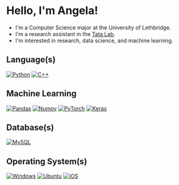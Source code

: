 # Hello, I'm Angela!

- I'm a Computer Science major at the University of Lethbridge.
- I'm a research assistant in the [Tata Lab](https://tatalab.ca/).
- I'm interested in research, data science, and machine learning.

## Language(s)

[![Python](https://img.shields.io/badge/Python-d68fff?style=for-the-badge&logo=python&logoColor=8d00ce&color=282828)](https://www.python.org/)
[![C++](https://img.shields.io/badge/C++-d68fff?style=for-the-badge&logo=cplusplus&logoColor=8d00ce&color=282828)](https://isocpp.org/)

## Machine Learning

[![Pandas](https://img.shields.io/badge/Pandas-d68fff?style=for-the-badge&logo=pandas&logoColor=8d00ce&color=282828)](https://pandas.pydata.org/docs/index.html)
[![Numpy](https://img.shields.io/badge/Numpy-d68fff?style=for-the-badge&logo=numpy&logoColor=8d00ce&color=282828)](https://numpy.org/)
[![PyTorch](https://img.shields.io/badge/PyTorch-d68fff?style=for-the-badge&logo=pytorch&logoColor=8d00ce&color=282828)](https://pytorch.org/)
[![Keras](https://img.shields.io/badge/Keras-d68fff?style=for-the-badge&logo=keras&logoColor=8d00ce&color=282828)](https://keras.io/)

## Database(s)

[![MySQL](https://img.shields.io/badge/MySQL-d68fff?style=for-the-badge&logo=mysql&logoColor=8d00ce&color=282828)](https://www.mysql.com/)

## Operating System(s)

[![Windows](https://img.shields.io/badge/Windows-d68fff?style=for-the-badge&logo=windows&logoColor=8d00ce&color=282828)](https://www.microsoft.com/en-ca/windows/windows-11)
[![Ubuntu](https://img.shields.io/badge/Ubuntu-d68fff?style=for-the-badge&logo=ubuntu&logoColor=8d00ce&color=282828)](https://ubuntu.com/)
[![iOS](https://img.shields.io/badge/iOS-d68fff?style=for-the-badge&logo=ios&logoColor=8d00ce)](https://www.apple.com/ca/)
